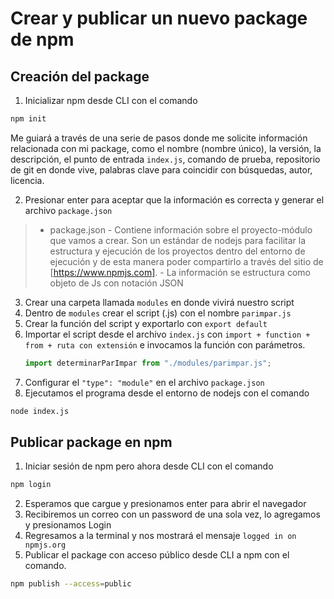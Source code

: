 # Crear y publicar un nuevo package de npm

## Creación del package
1. Inicializar npm desde CLI con el comando
```sh
npm init 
```
Me guiará a través de una serie de pasos donde me solicite información relacionada con mi package, como el nombre (nombre único), la versión, la descripción, el punto de entrada `index.js`, comando de prueba, repositorio de git en donde vive, palabras clave para coincidir con búsquedas, autor, licencia.

2. Presionar enter para aceptar que la información es correcta y generar el archivo `package.json`
> - package.json
    - Contiene información sobre el proyecto-módulo que vamos a crear. Son un estándar de nodejs para facilitar la estructura y ejecución de los proyectos dentro del entorno de ejecución y de esta manera poder compartirlo a través del sitio de [https://www.npmjs.com].
    - La información se estructura como objeto de Js con notación JSON

3. Crear una carpeta llamada `modules` en donde vivirá nuestro script
4. Dentro de `modules` crear el script (.js) con el nombre `parimpar.js`
5. Crear la función del script y exportarlo con `export default`
6. Importar el script desde el archivo `index.js` con `import + function + from + ruta con extensión` e invocamos la función con parámetros.
    ```javascript
    import determinarParImpar from "./modules/parimpar.js";
    ```
7. Configurar el `"type": "module"` en el archivo `package.json`
8. Ejecutamos el programa desde el entorno de nodejs con el comando
```sh
node index.js
```
## Publicar package en npm
1. Iniciar sesión de npm pero ahora desde CLI con el comando
```sh
npm login
```
2. Esperamos que cargue y presionamos enter para abrir el navegador
3. Recibiremos un correo con un password de una sola vez, lo agregamos y presionamos Login
4. Regresamos a la terminal y nos mostrará el mensaje `logged in on npmjs.org`
5. Publicar el package con acceso público desde CLI a npm con el comando.
```sh
npm publish --access=public
```
